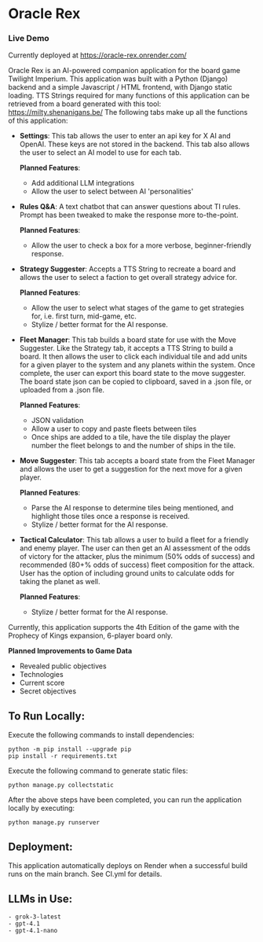 # Oracle Rex

### Live Demo

Currently deployed at https://oracle-rex.onrender.com/

Oracle Rex is an AI-powered companion application for the board game Twilight Imperium. This application was built with a Python (Django) backend and a simple Javascript / HTML frontend, with Django static loading.
TTS Strings required for many functions of this application can be retrieved from a board generated with this tool: https://milty.shenanigans.be/
The following tabs make up all the functions of this application:
  
  - **Settings**: This tab allows the user to enter an api key for X AI and OpenAI. These keys are not stored in the backend.
    This tab also allows the user to select an AI model to use for each tab.
  
    **Planned Features**: 
    - Add additional LLM integrations
    - Allow the user to select between AI 'personalities'
  

  - **Rules Q&A**: A text chatbot that can answer questions about TI rules. Prompt has been tweaked to make the response more to-the-point.
  
    **Planned Features**:
    - Allow the user to check a box for a more verbose, beginner-friendly response.


  - **Strategy Suggester**: Accepts a TTS String to recreate a board and allows the user to select a faction to get overall strategy advice for.
  
    **Planned Features**:
    - Allow the user to select what stages of the game to get strategies for, i.e. first turn, mid-game, etc.
    - Stylize / better format for the AI response.


  - **Fleet Manager**: This tab builds a board state for use with the Move Suggester. Like the Strategy tab, it accepts a TTS String to build a board.
  It then allows the user to click each individual tile and add units for a given player to the system and any planets within the system.
  Once complete, the user can export this board state to the move suggester. The board state json can be copied to clipboard, saved in a .json file, or uploaded from a .json file.
  
    **Planned Features**:
    - JSON validation
    - Allow a user to copy and paste fleets between tiles
    - Once ships are added to a tile, have the tile display the player number the fleet belongs to and the number of ships in the tile.


  - **Move Suggester**: This tab accepts a board state from the Fleet Manager and allows the user to get a suggestion for the next move for a given player.
  
    **Planned Features**:
    - Parse the AI response to determine tiles being mentioned, and highlight those tiles once a response is received.
    - Stylize / better format for the AI response.
    

  - **Tactical Calculator**: This tab allows a user to build a fleet for a friendly and enemy player. The user can then get an AI assessment of the odds of victory for the attacker,
  plus the minimum (50% odds of success) and recommended (80+% odds of success) fleet composition for the attack.
  User has the option of including ground units to calculate odds for taking the planet as well.
  
    **Planned Features**:
    - Stylize / better format for the AI response.

Currently, this application supports the 4th Edition of the game with the Prophecy of Kings expansion, 6-player board only.

**Planned Improvements to Game Data**
- Revealed public objectives
- Technologies
- Current score
- Secret objectives


## To Run Locally:

Execute the following commands to install dependencies:

    python -m pip install --upgrade pip
    pip install -r requirements.txt

Execute the following command to generate static files:

    python manage.py collectstatic

After the above steps have been completed, you can run the application locally by executing:

    python manage.py runserver

## Deployment:

This application automatically deploys on Render when a successful build runs on the main branch.
See CI.yml for details.

## LLMs in Use:
    - grok-3-latest
    - gpt-4.1
    - gpt-4.1-nano